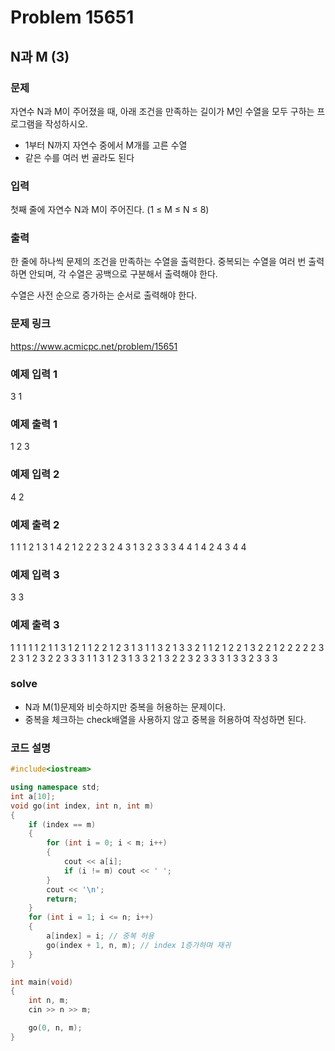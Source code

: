 # Problem 15651

## N과 M (3)

### 문제
자연수 N과 M이 주어졌을 때, 아래 조건을 만족하는 길이가 M인 수열을 모두 구하는 프로그램을 작성하시오.

- 1부터 N까지 자연수 중에서 M개를 고른 수열
- 같은 수를 여러 번 골라도 된다

### 입력
첫째 줄에 자연수 N과 M이 주어진다. (1 ≤ M ≤ N ≤ 8)

### 출력
한 줄에 하나씩 문제의 조건을 만족하는 수열을 출력한다. 중복되는 수열을 여러 번 출력하면 안되며, 각 수열은 공백으로 구분해서 출력해야 한다.

수열은 사전 순으로 증가하는 순서로 출력해야 한다.

### 문제 링크
<https://www.acmicpc.net/problem/15651>

### 예제 입력 1
3 1

### 예제 출력 1
1
2
3

### 예제 입력 2
4 2

### 예제 출력 2
1 1
1 2
1 3
1 4
2 1
2 2
2 3
2 4
3 1
3 2
3 3
3 4
4 1
4 2
4 3
4 4

### 예제 입력 3
3 3

### 예제 출력 3
1 1 1
1 1 2
1 1 3
1 2 1
1 2 2
1 2 3
1 3 1
1 3 2
1 3 3
2 1 1
2 1 2
2 1 3
2 2 1
2 2 2
2 2 3
2 3 1
2 3 2
2 3 3
3 1 1
3 1 2
3 1 3
3 2 1
3 2 2
3 2 3
3 3 1
3 3 2
3 3 3

### solve
- N과 M(1)문제와 비슷하지만 중복을 허용하는 문제이다.
- 중복을 체크하는 check배열을 사용하지 않고 중복을 허용하여 작성하면 된다.

### 코드 설명
```C++
#include<iostream>

using namespace std;
int a[10];
void go(int index, int n, int m)
{
	if (index == m)
	{
		for (int i = 0; i < m; i++)
		{
			cout << a[i];
			if (i != m) cout << ' ';
		}
		cout << '\n';
		return;
	}
	for (int i = 1; i <= n; i++)
	{
		a[index] = i; // 중복 허용
		go(index + 1, n, m); // index 1증가하며 재귀
	}
}

int main(void)
{
	int n, m;
	cin >> n >> m;

	go(0, n, m);
}
```
